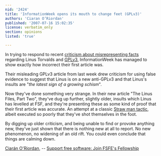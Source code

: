 ```yaml
---
nid: '2424'
title: 'InformationWeek opens its mouth to change feet (GPLv3)'
authors: 'Ciaran O’Riordan'
published: '2007-07-16 15:02:35'
license: verbatim_only
section: opinions
listed: 'true'

---
```

  In trying to respond to  recent [criticism  about misrepresenting facts](http://fsfe.org/en/fellows/ciaran/ciaran_s_free_software_notes/misleading_informationweek_gplv3_article) regarding Linus Torvalds  and [GPLv3](http://fsfeurope.org/projects/gplv3/),  InformationWeek has managed to show exactly how incorrect their  first article was.

  Their misleading GPLv3 article from last week drew criticism for  using false evidence to suggest that Linus is on a new anti-GPLv3  and that Linus's insults are "_the latest sign of a growing  schism_".

  Now they've done something very strange.  In their new article  "The Linus Files, Part Two", they've dug up further,  slightly older, insults which Linus has levelled at FSF, and they're  presenting these as some kind of proof that their first article was  accurate.  An attempt at a  classic [Straw man  tactic](http://en.wikipedia.org/wiki/Straw_man), albeit executed so poorly that they've shot themselves  in the foot.

  By digging up older criticism, and being unable to find or provoke  anything new, they've just shown that there is nothing new at all to  report.  No new phenomenon, no widening of an old rift.  You could  even conclude that things are calming down.

[Ciarán O'Riordan](http://ciaran.compsoc.com/),  -- [Support free software: Join FSFE's    Fellowship](http://fsfe.org/join)

